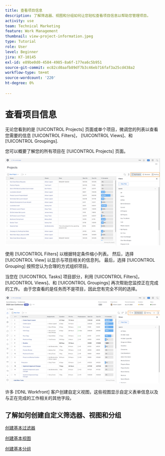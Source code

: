 ```yaml
---
title: 查看项目信息
description: 了解筛选器、视图和分组如何让您轻松查看项目信息以帮助您管理项目。
activity: use
team: Technical Marketing
feature: Work Management
thumbnail: view-project-information.jpeg
type: Tutorial
role: User
level: Beginner
jira: KT-10145
exl-id: e89be0d0-4584-4985-8a6f-177ea6c5b951
source-git-commit: ec82cd0aafb89df7b3c46eb716faf3a25cd438a2
workflow-type: tm+mt
source-wordcount: '220'
ht-degree: 0%

---
```


# 查看项目信息

无论您看到的是 [!UICONTROL Projects] 页面或单个项目，微调您的列表以查看您需要的信息 [!UICONTROL Filters]， [!UICONTROL Views]、和 [!UICONTROL Groupings].

您可以概要了解您的所有项目在 [!UICONTROL Projects] 页面。

![显示筛选器的项目页面](assets/planner-fund-project-page-fvg-copy.png)

使用 [!UICONTROL Filters] 以根据特定条件缩小列表。 然后，选择 [!UICONTROL View] 以显示与项目相关的信息列。 最后，选择 [!UICONTROL Grouping] 按照您认为合理的方式组织项目。

当您在 [!UICONTROL Tasks] 项目部分，利用 [!UICONTROL Filters]， [!UICONTROL Views]、和 [!UICONTROL Groupings] 再次帮助您监控正在完成的工作。 由于您查看的是任务而不是项目，因此您有完全不同的选择。

![显示视图的项目任务列表](assets/planner-fund-task-list-fvg.png)

许多 [!DNL Workfront] 客户创建自定义视图，这些视图显示自定义表单信息以及与正在完成的工作相关的其他字段。

## 了解如何创建自定义筛选器、视图和分组

[创建基本过滤器](https://experienceleague.adobe.com/docs/workfront-learn/tutorials-workfront/reporting/basic-reporting/create-a-basic-filter.html?lang=en)

[创建基本视图](https://experienceleague.adobe.com/docs/workfront-learn/tutorials-workfront/reporting/basic-reporting/create-a-basic-view.html?lang=en)

[创建基本分组](https://experienceleague.adobe.com/docs/workfront-learn/tutorials-workfront/reporting/basic-reporting/create-a-basic-grouping.html?lang=en)
